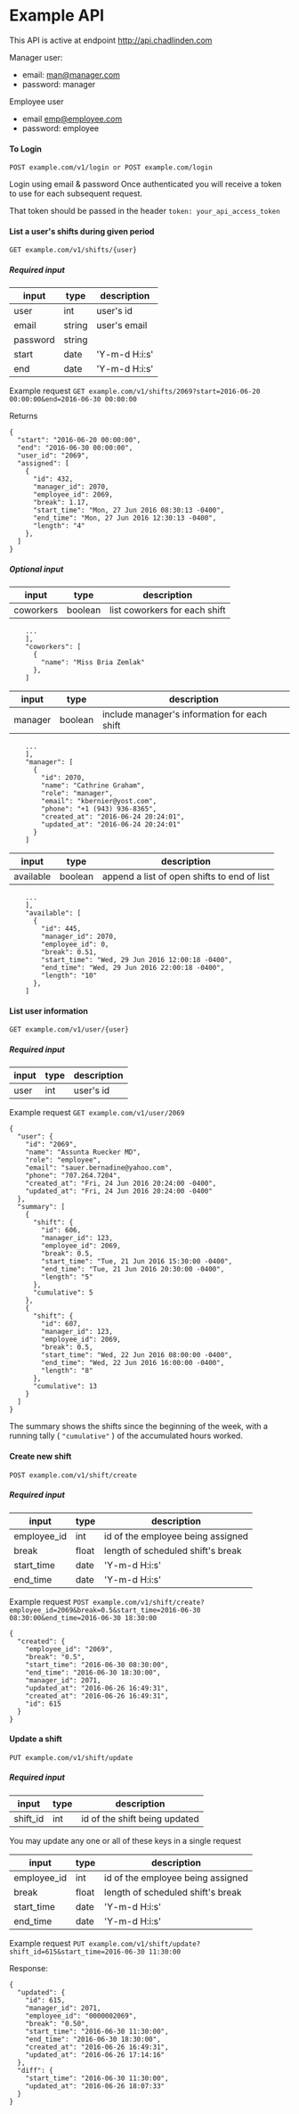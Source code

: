 # Example API

This API is active at endpoint http://api.chadlinden.com

Manager user: 
* email: man@manager.com
* password: manager

Employee user
* email emp@employee.com
* password: employee

#### To Login ####
`POST example.com/v1/login or POST example.com/login`

 Login using email & password 
 Once authenticated you will receive a token to use for each subsequent request.
 
 That token should be passed in the header 
 `token: your_api_access_token`

#### List a user's shifts during given period ####
`GET example.com/v1/shifts/{user}`

##### Required input #####
| input       | type    | description       |
| ----------- | ------- |  ---------------- |
| user        | int     | user's id         |
| email       | string  | user's email      |
| password    | string  |                   |
| start       | date    | 'Y-m-d H:i:s'     |
| end         | date    | 'Y-m-d H:i:s'     |  

Example request `GET example.com/v1/shifts/2069?start=2016-06-20 00:00:00&end=2016-06-30 00:00:00`

Returns 

```
{
  "start": "2016-06-20 00:00:00",
  "end": "2016-06-30 00:00:00",
  "user_id": "2069",
  "assigned": [
    {
      "id": 432,
      "manager_id": 2070,
      "employee_id": 2069,
      "break": 1.17,
      "start_time": "Mon, 27 Jun 2016 08:30:13 -0400",
      "end_time": "Mon, 27 Jun 2016 12:30:13 -0400",
      "length": "4"
    },
  ]
}
```

##### Optional input #####

| input       | type    | description                                   |
| ----------- | ------- |  ----------------                             |
| coworkers   | boolean | list coworkers for each shift                 |

```
    ...
    ],
    "coworkers": [
      {
        "name": "Miss Bria Zemlak"
      },
    ]
```

| input       | type    | description                                   |
| ----------- | ------- |  ----------------                             |
| manager     | boolean | include manager's information for each shift  |

```
    ...
    ],
    "manager": [
      {
        "id": 2070,
        "name": "Cathrine Graham",
        "role": "manager",
        "email": "kbernier@yost.com",
        "phone": "+1 (943) 936-8365",
        "created_at": "2016-06-24 20:24:01",
        "updated_at": "2016-06-24 20:24:01"
      }
    ]
```

| input       | type    | description                                   |
| ----------- | ------- |  ----------------                             |
| available   | boolean | append a list of open shifts to end of list   |

```
    ...
    ],
    "available": [
      {
        "id": 445,
        "manager_id": 2070,
        "employee_id": 0,
        "break": 0.51,
        "start_time": "Wed, 29 Jun 2016 12:00:18 -0400",
        "end_time": "Wed, 29 Jun 2016 22:00:18 -0400",
        "length": "10"
      },
    ]
```

#### List user information ####
`GET example.com/v1/user/{user}`

##### Required input #####
| input       | type    | description       |
| ----------- | ------- |  ---------------- |
| user        | int     | user's id         |

Example request `GET example.com/v1/user/2069`

```
{
  "user": {
    "id": "2069",
    "name": "Assunta Ruecker MD",
    "role": "employee",
    "email": "sauer.bernadine@yahoo.com",
    "phone": "707.264.7204",
    "created_at": "Fri, 24 Jun 2016 20:24:00 -0400",
    "updated_at": "Fri, 24 Jun 2016 20:24:00 -0400"
  },
  "summary": [
    {
      "shift": {
        "id": 606,
        "manager_id": 123,
        "employee_id": 2069,
        "break": 0.5,
        "start_time": "Tue, 21 Jun 2016 15:30:00 -0400",
        "end_time": "Tue, 21 Jun 2016 20:30:00 -0400",
        "length": "5"
      },
      "cumulative": 5
    },
    {
      "shift": {
        "id": 607,
        "manager_id": 123,
        "employee_id": 2069,
        "break": 0.5,
        "start_time": "Wed, 22 Jun 2016 08:00:00 -0400",
        "end_time": "Wed, 22 Jun 2016 16:00:00 -0400",
        "length": "8"
      },
      "cumulative": 13
    }
  ]
}
```

The summary shows the shifts since the beginning of the week, with a running tally ( `"cumulative"` ) of the accumulated hours worked.

#### Create new shift ####
`POST example.com/v1/shift/create`

##### Required input #####
| input       | type    | description                               |
| ----------- | ------- |  ---------------------------------------- |
| employee_id | int     | id of the employee being assigned         |
| break       | float   | length of scheduled shift's break         |
| start_time  | date    | 'Y-m-d H:i:s'                             |
| end_time    | date    | 'Y-m-d H:i:s'                             |

Example request `POST example.com/v1/shift/create?employee_id=2069&break=0.5&start_time=2016-06-30 08:30:00&end_time=2016-06-30 18:30:00`

```
{
  "created": {
    "employee_id": "2069",
    "break": "0.5",
    "start_time": "2016-06-30 08:30:00",
    "end_time": "2016-06-30 18:30:00",
    "manager_id": 2071,
    "updated_at": "2016-06-26 16:49:31",
    "created_at": "2016-06-26 16:49:31",
    "id": 615
  }
}
```

#### Update a shift ####
`PUT example.com/v1/shift/update`

##### Required input #####
| input       | type    | description                               |
| ----------- | ------- |  ---------------------------------------- |
| shift_id    | int     | id of the shift being updated             |

You may update any one or all of these keys in a single request

| input       | type    | description                               |
| ----------- | ------- |  ---------------------------------------- |
| employee_id | int     | id of the employee being assigned         |
| break       | float   | length of scheduled shift's break         |
| start_time  | date    | 'Y-m-d H:i:s'                             |
| end_time    | date    | 'Y-m-d H:i:s'                             |

Example request `PUT example.com/v1/shift/update?shift_id=615&start_time=2016-06-30 11:30:00`

Response: 

```
{
  "updated": {
    "id": 615,
    "manager_id": 2071,
    "employee_id": "0000002069",
    "break": "0.50",
    "start_time": "2016-06-30 11:30:00",
    "end_time": "2016-06-30 18:30:00",
    "created_at": "2016-06-26 16:49:31",
    "updated_at": "2016-06-26 17:14:16"
  },
  "diff": {
    "start_time": "2016-06-30 11:30:00",
    "updated_at": "2016-06-26 18:07:33"
  }
}
```
